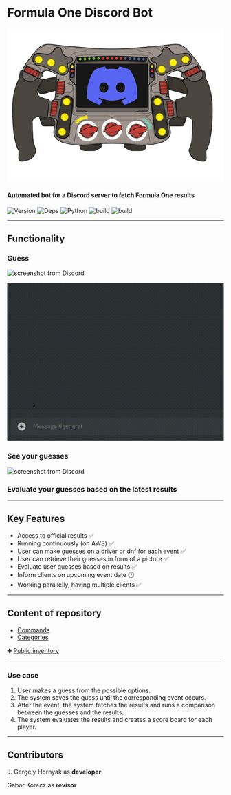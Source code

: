 # Formula One Discord Bot

![mylogo](docs/images/f1_disc_logo-removebg-preview.png)

#### Automated bot for a Discord server to fetch Formula One results

![Version](https://img.shields.io/badge/version-0.4.8-green) ![Deps](https://img.shields.io/badge/dependencies-up_to_date-green) ![Python](https://img.shields.io/badge/python-3.10-yellow) ![build](https://img.shields.io/badge/build-passing-yellow) ![build](https://img.shields.io/badge/progress-69-yellow)

---

## Functionality

### Guess

![screenshot from Discord](docs/images/guess_recording.gif)

![screenshot from Discord](docs/images/dnf_recording.gif)

### See your guesses

![screenshot from Discord](docs/images/myguess_recording.gif)

### Evaluate your guesses based on the latest results

---

## Key Features

- Access to official results ✅
- Running continuously (on AWS) ✅
- User can make guesses on a driver or dnf for each event ✅
- User can retrieve their guesses in form of a picture ✅
- Evaluate user guesses based on results ✅
- Inform clients on upcoming event date 🕐
- Working parallelly, having multiple clients ✅

---

## Content of repository

- [Commands](docs/commands.md)
- [Categories](docs/categories.md)

:heavy_plus_sign: [Public inventory](https://github.com/gregoryhornyak/FOneBot_PublicInventory#fonebot_publicinventory)

---

### Use case

1. User makes a guess from the possible options.
2. The system saves the guess until the corresponding event occurs.
3. After the event, the system fetches the results and runs a comparison between the guesses and the results.
4. The system evaluates the results and creates a score board for each player. 

---

## Contributors

J. Gergely Hornyak as **developer**

Gabor Korecz as **revisor**

